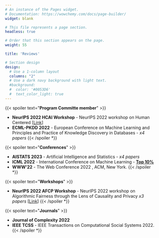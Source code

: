 ```yaml
---
# An instance of the Pages widget.
# Documentation: https://wowchemy.com/docs/page-builder/
widget: blank

# This file represents a page section.
headless: true

# Order that this section appears on the page.
weight: 55

title: 'Reviews'

# Section design
design:
  # Use a 1-column layout
  columns: "2"
  # Use a dark navy background with light text.
  #background:
  #  color: '#0053D6'
  #  text_color_light: true
---
```


{{< spoiler text="**Program Committe member**" >}}
* **NeurIPS 2022 HCAI Workshop** - NeurIPS 2022 workshop on Human Centered  [[Link](https://hcai-at-neurips.github.io/site/)]
* **ECML-PKDD 2022** - European Conference on Machine Learning and Principles and Practice of Knowledge Discovery in Databases - *x4 papers*
{{< /spoiler *}}

{{< spoiler text="**Conferences**" >}}
* **AISTATS 2023** - Artificial Intelligence and Statistics - *x4 papers*
* **ICML 2022** - International Conference on Machine Learning - **[Top 10%](https://icml.cc/Conferences/2022/Reviewers#:~:text=Outstanding%20Reviewers)**
* **WWW'22** - The Web Conference 2022 , ACM, New York.
{{< /spoiler *}}

{{< spoiler text="**Workshops**" >}}
* **NeurIPS 2022 AFCP Workshop** - NeurIPS 2022 workshop on Algorithmic Fairness through the Lens of Causality and Privacy *x3 papers* [[Link](https://www.afciworkshop.org/)]
{{< /spoiler *}}

{{< spoiler text="**Journals**" >}}
* **Journal of Complexity 2022**
* **IEEE TCSS** - IEEE Transactions on Computational Social Systems 2022.
{{< /spoiler *}}